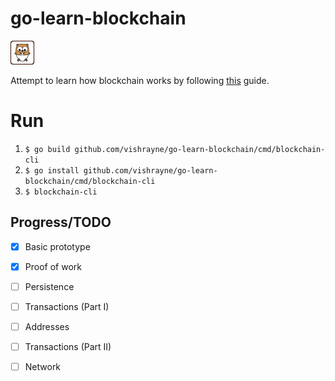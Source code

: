 # go-learn-blockchain
[![baby-gopher](https://raw.githubusercontent.com/drnic/babygopher-site/gh-pages/images/babygopher-logo-small.png)](http://www.babygopher.org)

Attempt to learn how blockchain works by following [this](https://jeiwan.cc/posts/building-blockchain-in-go-part-1) guide.

# Run
1. `$ go build github.com/vishrayne/go-learn-blockchain/cmd/blockchain-cli`
2. `$ go install github.com/vishrayne/go-learn-blockchain/cmd/blockchain-cli`
3. `$ blockchain-cli`

## Progress/TODO
- [x] Basic prototype
- [x] Proof of work
- [ ] Persistence
- [ ] Transactions (Part I)
- [ ] Addresses
- [ ] Transactions (Part II)
- [ ] Network


